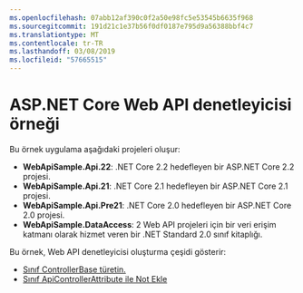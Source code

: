 ```yaml
---
ms.openlocfilehash: 07abb12af390c0f2a50e98fc5e53545b6635f968
ms.sourcegitcommit: 191d21c1e37b56f0df0187e795d9a56388bbf4c7
ms.translationtype: MT
ms.contentlocale: tr-TR
ms.lasthandoff: 03/08/2019
ms.locfileid: "57665515"
---
```

# <a name="aspnet-core-web-api-controller-sample"></a>ASP.NET Core Web API denetleyicisi örneği

Bu örnek uygulama aşağıdaki projeleri oluşur:

- **WebApiSample.Api.22**: .NET Core 2.2 hedefleyen bir ASP.NET Core 2.2 projesi.
- **WebApiSample.Api.21**: .NET Core 2.1 hedefleyen bir ASP.NET Core 2.1 projesi.
- **WebApiSample.Api.Pre21**: .NET Core 2.0 hedefleyen bir ASP.NET Core 2.0 projesi.
- **WebApiSample.DataAccess**: 2 Web API projeleri için bir veri erişim katmanı olarak hizmet veren bir .NET Standard 2.0 sınıf kitaplığı.

Bu örnek, Web API denetleyicisi oluşturma çeşidi gösterir:

- [Sınıf ControllerBase türetin.](https://docs.microsoft.com/aspnet/core/web-api#derive-class-from-controllerbase)
- [Sınıf ApiControllerAttribute ile Not Ekle](https://docs.microsoft.com/aspnet/core/web-api#annotate-class-with-apicontrollerattribute)
